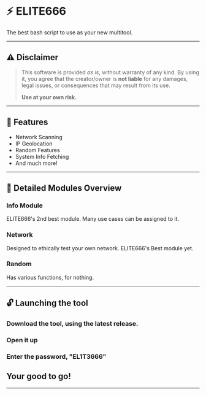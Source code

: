 # ⚡ ELITE666

The best bash script to use as your new multitool.

---

## ⚠️ Disclaimer

> This software is provided *as is*, without warranty of any kind. By using it, you agree that the creator/owner is **not liable** for any damages, legal issues, or consequences that may result from its use.
> 
> **Use at your own risk.**

---

## 🚀 Features

- Network Scanning
- IP Geolocation
- Random Features
- System Info Fetching
- And much more!

---

## 🧠 Detailed Modules Overview

### Info Module 
ELITE666's 2nd best module. Many use cases can be assigned to it.

### Network 
Designed to ethically test your own network. ELITE666's Best module yet.

### Random
Has various functions, for nothing.

---

## 🔓 Launching the tool

### Download the tool, using the latest release.
### Open it up
### Enter the password, "EL1T3666"

## Your good to go!
---
